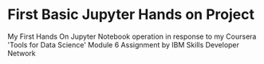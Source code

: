 # First Basic Jupyter Hands on Project 
My First Hands On Jupyter Notebook operation in response to my Coursera 'Tools for Data Science' Module 6 Assignment by IBM Skills Developer Network
